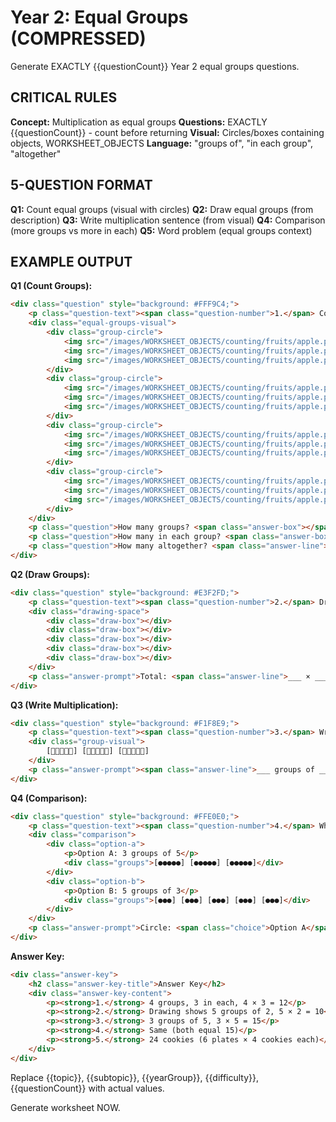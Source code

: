 # Year 2: Equal Groups (COMPRESSED)

Generate EXACTLY {{questionCount}} Year 2 equal groups questions.

## CRITICAL RULES

**Concept:** Multiplication as equal groups
**Questions:** EXACTLY {{questionCount}} - count before returning
**Visual:** Circles/boxes containing objects, WORKSHEET_OBJECTS
**Language:** "groups of", "in each group", "altogether"

## 5-QUESTION FORMAT

**Q1:** Count equal groups (visual with circles)
**Q2:** Draw equal groups (from description)
**Q3:** Write multiplication sentence (from visual)
**Q4:** Comparison (more groups vs more in each)
**Q5:** Word problem (equal groups context)

## EXAMPLE OUTPUT

**Q1 (Count Groups):**
```html
<div class="question" style="background: #FFF9C4;">
    <p class="question-text"><span class="question-number">1.</span> Count the groups and objects.</p>
    <div class="equal-groups-visual">
        <div class="group-circle">
            <img src="/images/WORKSHEET_OBJECTS/counting/fruits/apple.png" width="30" />
            <img src="/images/WORKSHEET_OBJECTS/counting/fruits/apple.png" width="30" />
            <img src="/images/WORKSHEET_OBJECTS/counting/fruits/apple.png" width="30" />
        </div>
        <div class="group-circle">
            <img src="/images/WORKSHEET_OBJECTS/counting/fruits/apple.png" width="30" />
            <img src="/images/WORKSHEET_OBJECTS/counting/fruits/apple.png" width="30" />
            <img src="/images/WORKSHEET_OBJECTS/counting/fruits/apple.png" width="30" />
        </div>
        <div class="group-circle">
            <img src="/images/WORKSHEET_OBJECTS/counting/fruits/apple.png" width="30" />
            <img src="/images/WORKSHEET_OBJECTS/counting/fruits/apple.png" width="30" />
            <img src="/images/WORKSHEET_OBJECTS/counting/fruits/apple.png" width="30" />
        </div>
        <div class="group-circle">
            <img src="/images/WORKSHEET_OBJECTS/counting/fruits/apple.png" width="30" />
            <img src="/images/WORKSHEET_OBJECTS/counting/fruits/apple.png" width="30" />
            <img src="/images/WORKSHEET_OBJECTS/counting/fruits/apple.png" width="30" />
        </div>
    </div>
    <p class="question">How many groups? <span class="answer-box"></span></p>
    <p class="question">How many in each group? <span class="answer-box"></span></p>
    <p class="question">How many altogether? <span class="answer-line">___ × ___ = ___</span></p>
</div>
```

**Q2 (Draw Groups):**
```html
<div class="question" style="background: #E3F2FD;">
    <p class="question-text"><span class="question-number">2.</span> Draw 5 groups of 2 stars. ⭐</p>
    <div class="drawing-space">
        <div class="draw-box"></div>
        <div class="draw-box"></div>
        <div class="draw-box"></div>
        <div class="draw-box"></div>
        <div class="draw-box"></div>
    </div>
    <p class="answer-prompt">Total: <span class="answer-line">___ × ___ = ___</span></p>
</div>
```

**Q3 (Write Multiplication):**
```html
<div class="question" style="background: #F1F8E9;">
    <p class="question-text"><span class="question-number">3.</span> Write the multiplication sentence.</p>
    <div class="group-visual">
        [🍌🍌🍌🍌🍌] [🍌🍌🍌🍌🍌] [🍌🍌🍌🍌🍌]
    </div>
    <p class="answer-prompt"><span class="answer-line">___ groups of ___ = ___ × ___ = ___</span></p>
</div>
```

**Q4 (Comparison):**
```html
<div class="question" style="background: #FFE0E0;">
    <p class="question-text"><span class="question-number">4.</span> Which has MORE altogether?</p>
    <div class="comparison">
        <div class="option-a">
            <p>Option A: 3 groups of 5</p>
            <div class="groups">[●●●●●] [●●●●●] [●●●●●]</div>
        </div>
        <div class="option-b">
            <p>Option B: 5 groups of 3</p>
            <div class="groups">[●●●] [●●●] [●●●] [●●●] [●●●]</div>
        </div>
    </div>
    <p class="answer-prompt">Circle: <span class="choice">Option A</span>, <span class="choice">Option B</span>, or <span class="choice">Same</span></p>
</div>
```

**Answer Key:**
```html
<div class="answer-key">
    <h2 class="answer-key-title">Answer Key</h2>
    <div class="answer-key-content">
        <p><strong>1.</strong> 4 groups, 3 in each, 4 × 3 = 12</p>
        <p><strong>2.</strong> Drawing shows 5 groups of 2, 5 × 2 = 10</p>
        <p><strong>3.</strong> 3 groups of 5, 3 × 5 = 15</p>
        <p><strong>4.</strong> Same (both equal 15)</p>
        <p><strong>5.</strong> 24 cookies (6 plates × 4 cookies each)</p>
    </div>
</div>
```

Replace {{topic}}, {{subtopic}}, {{yearGroup}}, {{difficulty}}, {{questionCount}} with actual values.

Generate worksheet NOW.
